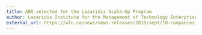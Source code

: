 ```yaml
---
title: ABR selected for the Lazaridis Scale-Up Program
author: Lazaridis Institute for the Management of Technology Enterprises
external_url: https://wlu.ca/news/news-releases/2018/sept/10-companies-join-lazaridis-scale-up-program.html
---
```


